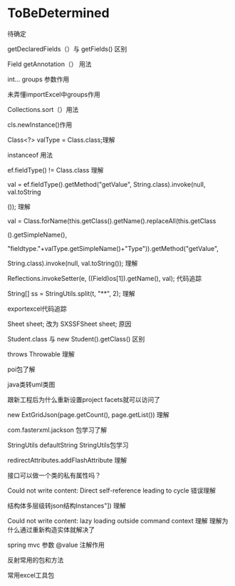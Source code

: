 # ToBeDetermined
待确定

getDeclaredFields（）与 getFields() 区别


Field getAnnotation（）   用法


int... groups 参数作用


未弄懂importExcel中groups作用


Collections.sort（）用法


cls.newInstance()作用


Class<?> valType = Class.class;理解


instanceof 用法


ef.fieldType() != Class.class 理解


val = ef.fieldType().getMethod("getValue", String.class).invoke(null, val.toString

());  理解

val = Class.forName(this.getClass().getName().replaceAll(this.getClass

().getSimpleName(), 
										

"fieldtype."+valType.getSimpleName()+"Type")).getMethod("getValue", 

String.class).invoke(null, val.toString()); 理解


Reflections.invokeSetter(e, ((Field)os[1]).getName(), val); 代码追踪


String[] ss = StringUtils.split(t, "**", 2);  理解


exportexcel代码追踪


Sheet sheet; 改为 SXSSFSheet sheet; 原因


Student.class 与 new Student().getClass() 区别


throws Throwable 理解


poi包了解


java类转uml类图

跟新工程后为什么重新设置project facets就可以访问了


new ExtGridJson<T>(page.getCount(), page.getList()) 理解


com.fasterxml.jackson  包学习了解


StringUtils defaultString StringUtils包学习


redirectAttributes.addFlashAttribute 理解


接口可以做一个类的私有属性吗？


Could not write content: Direct self-reference leading to cycle   错误理解


结构体多层级转json结构Instances"])
理解


 Could not write content: lazy loading outside command context 
理解
理解为什么通过重新构造实体就解决了


spring mvc 参数 @value 注解作用


反射常用的包和方法


常用excel工具包
